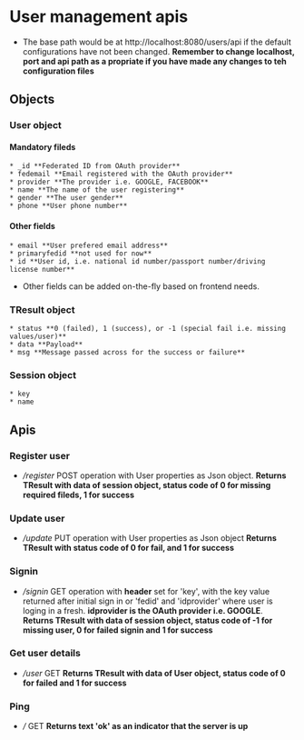 # User management apis
* The base path would be at http://localhost:8080/users/api if the default configurations have not been changed. **Remember to change localhost, port and api path as a propriate if you have made any changes to teh configuration files**

## Objects
### User object 
#### Mandatory fileds
	* _id **Federated ID from OAuth provider**
	* fedemail **Email registered with the OAuth provider**
	* provider **The provider i.e. GOOGLE, FACEBOOK**
	* name **The name of the user registering**
	* gender **The user gender**
	* phone **User phone number**
	
#### Other fields
	* email **User prefered email address**
	* primaryfedid **not used for now** 
	* id **User id, i.e. national id number/passport number/driving license number**

* Other fields can be added on-the-fly based on frontend needs. 

### TResult object
	* status **0 (failed), 1 (success), or -1 (special fail i.e. missing values/user)**
	* data **Payload**
	* msg **Message passed across for the success or failure**

### Session object
	* key
	* name

## Apis
### Register user
* */register* POST operation with User properties as Json object. **Returns TResult with data of session object, status code of 0 for missing required fileds, 1 for success**

### Update user
* */update* PUT operation with User properties as Json object **Returns TResult with status code of 0 for fail, and 1 for success**

### Signin
* */signin* GET operation with **header** set for 'key', with the key value returned after initial sign in or 'fedid' and 'idprovider' where user is loging in a fresh. **idprovider is the OAuth provider i.e. GOOGLE**. **Returns TResult with data of session object, status code of -1 for missing user, 0 for failed signin and 1 for success**

### Get user details
* */user* GET **Returns TResult with data of User object, status code of 0 for failed and 1 for success**

### Ping
* */* GET **Returns text 'ok' as an indicator that the server is up**